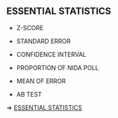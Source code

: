 ## ESSENTIAL STATISTICS

- Z-SCORE

- STANDARD ERROR

- CONFIDENCE INTERVAL

- PROPORTION OF NIDA POLL

- MEAN OF ERROR

- AB TEST

=> [ESSENTIAL STATISTICS](https://docs.google.com/spreadsheets/d/1wvH63LKPq2wmloZsz-5Py29XuIVWU2TS/edit?usp=sharing&ouid=101118522225262785272&rtpof=true&sd=true)
